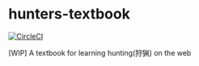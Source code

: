 # hunters-textbook
[![CircleCI](https://circleci.com/gh/Leko/hunters-textbook/tree/master.svg?style=svg)](https://circleci.com/gh/Leko/hunters-textbook/tree/master)

[WIP] A textbook for learning hunting(狩猟) on the web
